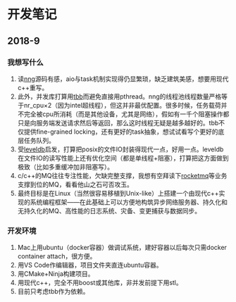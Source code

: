 # 开发笔记 
## 2018-9 

### 我想写什么
1. 读[nng](https://github.com/nanomsg/nng)源码有感，aio与task机制实现得仍显繁琐，缺乏建筑美感，想要用现代c++重写。
2. 此外，并发库打算用[tbb](https://github.com/01org/tbb)而避免直接用pthread。nng的线程池线程数量严格等于nr_cpu×2（因为intel超线程），但这并非最优配置。很多时候，任务载荷并不完全被cpu所消耗（而是其他设备，尤其是网络），假如有一千个阻塞操作都只是向服务端发送请求然后等返回，那么这时线程无疑是越多越好的。tbb不仅提供fine-grained locking，还有更好的task抽象，想试试看写个更好的底层任务队列。
3. 受[leveldb](https://github.com/google/leveldb)启发，打算把posix的文件IO封装得现代一点，好用一点。leveldb在文件IO的读写性能上还有优化空间（都是单线程+阻塞），打算把这方面做到极致（比如多重缓冲加非阻塞写）。
4. c/c++的MQ往往专注性能，欠缺完整支撑，我想有空拜读下[rocketmq](https://github.com/apache/rocketmq)等业务支撑到位的MQ，看看他山之石可否攻玉。
5. 最终目标是在Linux（当然很容易移植到Unix-like）上搭建一个由现代c++实现的系统编程框架——在此基础上可以方便地构筑异步网络服务器、持久化和无持久化的MQ、高性能的日志系统、灾备、变更捕获与数据同步。

### 开发环境
1. Mac上用ubuntu（docker容器）做调试系统，建好容器以后每次只需docker container attach，很方便。
2. 用VS Code作编辑器，项目文件夹直连ubuntu容器。
3. 用CMake+Ninja构建项目。
4. 用现代c++，完全不用boost或其他库，非并发前提下用stl。
5. 目前只考虑tbb作为依赖。






